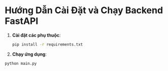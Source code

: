 # Hướng Dẫn Cài Đặt và Chạy Backend FastAPI

1. **Cài đặt các phụ thuộc**:

   ```bash
   pip install -r requirements.txt
   ```
2. **Chạy ứng dụng**:

  ```bash
  python main.py
  ```

